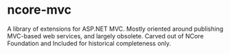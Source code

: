 ncore-mvc
=========

A library of extensions for ASP.NET MVC.  Mostly oriented around publishing MVC-based web services, and largely obsolete. Carved out of NCore Foundation and Included for historical completeness only.
